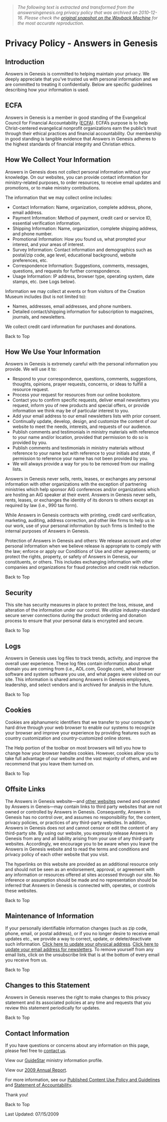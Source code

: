 > *The following text is extracted and transformed from the answersingenesis.org privacy policy that was archived on 2010-12-16. Please check the [original snapshot on the Wayback Machine](https://web.archive.org/web/20101216062248id_/http%3A//www.answersingenesis.org/about/privacy-policy) for the most accurate reproduction.*

# Privacy Policy - Answers in Genesis

## Introduction

Answers in Genesis is committed to helping maintain your privacy. We deeply appreciate that you’ve trusted us with personal information and we are committed to treating it confidentially. Below are specific guidelines describing how your information is used.

## ECFA

Answers in Genesis is a member in good standing of the Evangelical Council for Financial Accountability ([ECFA](http://www.ecfa.org/)). ECFA’s purpose is to help Christ-centered evangelical nonprofit organizations earn the public’s trust through their ethical practices and financial accountability. Our membership in good standing is tangible evidence that Answers in Genesis adheres to the highest standards of financial integrity and Christian ethics.

## How We Collect Your Information

Answers in Genesis does not collect personal information without your knowledge. On our websites, you can provide contact information for ministry-related purposes, to order resources, to receive email updates and promotions, or to make ministry contributions.

The information that we may collect online includes:

  * Contact Information: Name, organization, complete address, phone, email address.
  * Payment Information: Method of payment, credit card or service ID, essential verification information.
  * Shipping Information: Name, organization, complete shipping address, and phone number.
  * Promotional Information: How you found us, what prompted your interest, and your areas of interest.
  * Survey Information: Contact information and demographics such as postal/zip code, age level, educational background, website preferences, etc.
  * Correspondence Information: Suggestions, comments, messages, questions, and requests for further correspondence.
  * Usage Information: IP address, browser type, operating system, date stamps, etc. (see Logs below).



Information we may collect at events or from visitors of the Creation Museum includes (but is not limited to):

  * Names, addresses, email addresses, and phone numbers.
  * Detailed contact/shipping information for subscription to magazines, journals, and newsletters.



We collect credit card information for purchases and donations.

Back to Top

## How We Use Your Information

Answers in Genesis is extremely careful with the personal information you provide. We will use it to:

  * Respond to your correspondence, questions, comments, suggestions, thoughts, opinions, prayer requests, concerns, or ideas to fulfill a resource request.
  * Process your request for resources from our online bookstore.
  * Contact you to confirm specific requests, deliver email newsletters you request, inform you of new products and special offers, or provide information we think may be of particular interest to you.
  * Add your email address to our email newsletters lists with prior consent.
  * Continually update, develop, design, and customize the content of our website to meet the needs, interests, and requests of our audience.
  * Publish comments and testimonials in ministry materials with reference to your name and/or location, provided that permission to do so is provided by you.
  * Publish comments and testimonials in ministry materials without reference to your name but with reference to your initials and state, if permission to reference your name has not been provided by you.
  * We will always provide a way for you to be removed from our mailing lists.



Answers in Genesis never sells, rents, leases, or exchanges any personal information with other organizations with the exception of partnering ministries which help sponsor AiG conferences and/or organizations which are hosting an AiG speaker at their event. Answers in Genesis never sells, rents, leases, or exchanges the identity of its donors to others except as required by law (i.e., 990 tax form).

While Answers in Genesis contracts with printing, credit card verification, marketing, auditing, address correction, and other like firms to help us in our work, use of your personal information by such firms is limited to the internal purposes of Answers in Genesis.

Protection of Answers in Genesis and others: We release account and other personal information when we believe release is appropriate to comply with the law; enforce or apply our Conditions of Use and other agreements; or protect the rights, property, or safety of Answers in Genesis, our constituents, or others. This includes exchanging information with other companies and organizations for fraud protection and credit risk reduction.

Back to Top

## Security

This site has security measures in place to protect the loss, misuse, and alteration of the information under our control. We utilize industry-standard secure server connections during the product ordering and donation process to ensure that your personal data is encrypted and secure.

Back to Top

## Logs

Answers in Genesis uses log files to track trends, activity, and improve the overall user experience. These log files contain information about what domain you are coming from (i.e., AOL.com, Google.com), what browser software and system software you use, and what pages were visited on our site. This information is shared among Answers in Genesis employees, leadership, and select vendors and is archived for analysis in the future.

Back to Top 

## Cookies

Cookies are alphanumeric identifiers that we transfer to your computer’s hard drive through your web browser to enable our systems to recognize your browser and improve your experience by providing features such as country customization and country-customized online stores.

The Help portion of the toolbar on most browsers will tell you how to change how your browser handles cookies. However, cookies allow you to take full advantage of our website and the vast majority of others, and we recommend that you leave them turned on.

Back to Top

## Offsite Links

The Answers in Genesis website—and [other websites](https://web.archive.org/about/family-sites) owned and operated by Answers in Geneis—may contain links to third party websites that are not owned or controlled by Answers in Genesis. Consequently, Answers in Genesis has no control over, and assumes no responsibility for, the content, privacy policies, or practices of any third-party websites. In addition, Answers in Genesis does not and cannot censor or edit the content of any third-party site. By using our website, you expressly release Answers in Genesis from any and all liability arising from your use of any third-party websites. Accordingly, we encourage you to be aware when you leave the Answers in Genesis website and to read the terms and conditions and privacy policy of each other website that you visit.

The hyperlinks on this website are provided as an additional resource only and should not be seen as an endorsement, approval, or agreement with any information or resources offered at sites accessed through our site. No inference or assumption should be made and no representation should be inferred that Answers in Genesis is connected with, operates, or controls these websites.

Back to Top

## Maintenance of Information

If your personally identifiable information changes (such as zip code, phone, email, or postal address), or if you no longer desire to receive email updates etc., we provide a way to correct, update, or delete/deactivate such information. [Click here to update your physical address](https://web.archive.org/feedback/sendmail.aspx?TopicID=ChangeOfAddress). [Click here to update your email address for newsletters](https://web.archive.org/us/newsletters/us_signup.asp). To remove yourself from any email lists, click on the unsubscribe link that is at the bottom of every email you receive from us.

Back to Top

## Changes to this Statement

Answers in Genesis reserves the right to make changes to this privacy statement and its associated policies at any time and requests that you review this statement periodically for updates.

Back to Top

## Contact Information

If you have questions or concerns about any information on this page, please feel free to [contact us](https://web.archive.org/feedback/sendmail.aspx?TopicID=inquiries).

View our [GuideStar](http://www.guidestar.org/controller/searchResults.gs?action_gsReport=1&npoId=96473) ministry information profile.

View our [2009 Annual Report](https://web.archive.org/assets/pdf/about/2009_annual_report.pdf).

For more information, see our [Published Content Use Policy and Guidelines](https://web.archive.org/about/use-policy) and [Statement of Accountability](https://web.archive.org/about/soa). 

Thank you!

Back to Top 

Last Updated: 07/15/2009
